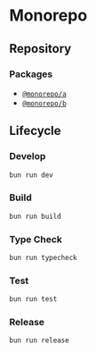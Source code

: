 # Monorepo

## Repository

### Packages

- [`@monorepo/a`](/packages/a/readme.md)
- [`@monorepo/b`](/packages/b/readme.md)

## Lifecycle

### Develop

```bash
bun run dev
```

### Build

```bash
bun run build
```

### Type Check

```bash
bun run typecheck
```

### Test

```bash
bun run test
```

### Release

```bash
bun run release
```
